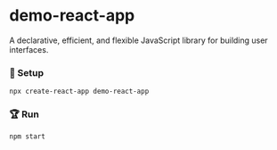 # demo-react-app
A declarative, efficient, and flexible JavaScript library for building user interfaces.

### 🚀 Setup

```
npx create-react-app demo-react-app
```

### 🏆 Run

```shell
npm start
```
